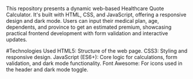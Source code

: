 This repository presents a dynamic web-based Healthcare Quote Calculator. It's built with HTML, CSS, and JavaScript, offering a responsive design and dark mode. 
Users can input their medical plan, age, dependents, and province to get an estimated premium, showcasing practical frontend development with form validation and interactive updates.

#Technologies Used
HTML5: Structure of the web page.
CSS3: Styling and responsive design.
JavaScript (ES6+): Core logic for calculations, form validation, and dark mode functionality.
Font Awesome: For icons used in the header and dark mode toggle.
